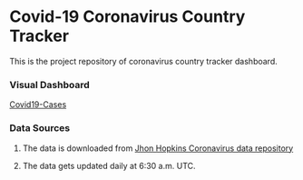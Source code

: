 # Covid-19 Coronavirus Country Tracker

This is the project repository of coronavirus country tracker dashboard.

### Visual Dashboard
[Covid19-Cases](https://monty.shinyapps.io/rcoronavirus)

### Data Sources

  1. The data is downloaded from [Jhon Hopkins Coronavirus data repository](https://github.com/CSSEGISandData/COVID-19)

  2. The data gets updated daily at 6:30 a.m. UTC.